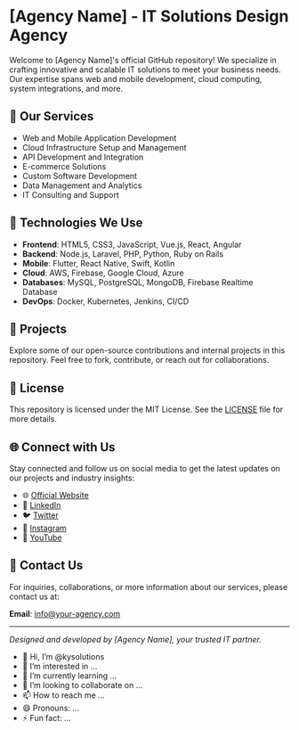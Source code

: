 # [Agency Name] - IT Solutions Design Agency

Welcome to [Agency Name]'s official GitHub repository! We specialize in crafting innovative and scalable IT solutions to meet your business needs. Our expertise spans web and mobile development, cloud computing, system integrations, and more.

## 🚀 Our Services
- Web and Mobile Application Development
- Cloud Infrastructure Setup and Management
- API Development and Integration
- E-commerce Solutions
- Custom Software Development
- Data Management and Analytics
- IT Consulting and Support

## 🔧 Technologies We Use
- **Frontend**: HTML5, CSS3, JavaScript, Vue.js, React, Angular
- **Backend**: Node.js, Laravel, PHP, Python, Ruby on Rails
- **Mobile**: Flutter, React Native, Swift, Kotlin
- **Cloud**: AWS, Firebase, Google Cloud, Azure
- **Databases**: MySQL, PostgreSQL, MongoDB, Firebase Realtime Database
- **DevOps**: Docker, Kubernetes, Jenkins, CI/CD

## 📂 Projects
Explore some of our open-source contributions and internal projects in this repository. Feel free to fork, contribute, or reach out for collaborations.

## 📄 License
This repository is licensed under the MIT License. See the [LICENSE](./LICENSE) file for more details.

## 🌐 Connect with Us
Stay connected and follow us on social media to get the latest updates on our projects and industry insights:

- 🌐 [Official Website](https://your-agency-website.com)
- 💼 [LinkedIn](https://linkedin.com/in/your-agency)
- 🐦 [Twitter](https://twitter.com/your-agency)
- 📸 [Instagram](https://instagram.com/your-agency)
- 🎥 [YouTube](https://youtube.com/your-agency)

## 📧 Contact Us
For inquiries, collaborations, or more information about our services, please contact us at:

**Email**: [info@your-agency.com](mailto:info@your-agency.com)

---

_Designed and developed by [Agency Name], your trusted IT partner._


- 👋 Hi, I’m @kysolutions
- 👀 I’m interested in ...
- 🌱 I’m currently learning ...
- 💞️ I’m looking to collaborate on ...
- 📫 How to reach me ...
- 😄 Pronouns: ...
- ⚡ Fun fact: ...

<!---
kysolutions/kysolutions is a ✨ special ✨ repository because its `README.md` (this file) appears on your GitHub profile.
You can click the Preview link to take a look at your changes.
--->
